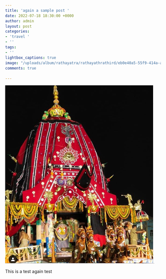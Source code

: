 ```yaml
---
title: 'again a sample post '
date: 2022-07-18 18:30:00 +0000
author: admin
layout: post
categories:
- 'travel '
- ''
tags:
- ''
lightbox_captions: true
image: "/uploads/album/rathayatra/rathayathrathird/eb0e40a5-55f9-414a-af79-60d0280f6714-1024x768.jpg"
comments: true

---
```

![](/uploads/album/rathayatra/rathayathrafifth/subhadras-Darpadala.jpg)

This is a test again test